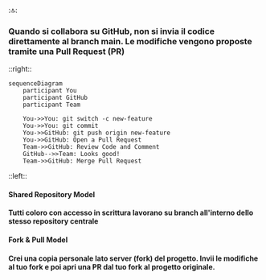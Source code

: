 ::top::
### Quando si collabora su GitHub, non si invia il codice direttamente al branch main. Le modifiche vengono proposte tramite una Pull Request (PR)

::right::
<div class="text-center my-4">

```mermaid {theme: 'neutral', scale: 0.5}
sequenceDiagram
    participant You
    participant GitHub
    participant Team

    You->>You: git switch -c new-feature
    You->>You: git commit
    You->>GitHub: git push origin new-feature
    You->>GitHub: Open a Pull Request
    Team->>GitHub: Review Code and Comment
    GitHub-->>Team: Looks good!
    Team->>GitHub: Merge Pull Request
```
</div>

::left::
<div class="text-left">

#### <Alert strong>Shared Repository Model</Alert>

#### Tutti coloro con accesso in scrittura lavorano su branch all'interno dello stesso repository centrale

<VSpace space="6"/>

#### <Alert strong>Fork & Pull Model</Alert>

#### Crei una copia personale lato server (<Alert>fork</Alert>) del progetto. Invii le modifiche al tuo fork e poi apri una PR dal tuo fork al progetto originale.
</div>
